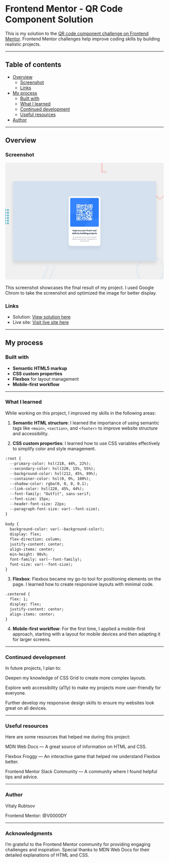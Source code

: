 # Frontend Mentor - QR Code Component Solution

This is my solution to the [QR code component challenge on Frontend Mentor](https://www.frontendmentor.io/challenges/qr-code-component-iux_sIO_H). Frontend Mentor challenges help improve coding skills by building realistic projects.

---

## Table of contents

- [Overview](#overview)
  - [Screenshot](#screenshot)
  - [Links](#links)
- [My process](#my-process)
  - [Built with](#built-with)
  - [What I learned](#what-i-learned)
  - [Continued development](#continued-development)
  - [Useful resources](#useful-resources)
- [Author](#author)

---

## Overview

### Screenshot

![Design preview for the QR code component coding challenge](./preview.jpg)

This screenshot showcases the final result of my project. I used Google Chrom to take the screenshot and optimized the image for better display.

### Links

- Solution: [View solution here](https://github.com/V0000DY/qr-code-component)
- Live site: [Visit live site here](https://v0000dy.github.io/qr-code-component/)

---

## My process

### Built with

- **Semantic HTML5 markup**
- **CSS custom properties**
- **Flexbox** for layout management
- **Mobile-first workflow**

---

### What I learned

While working on this project, I improved my skills in the following areas:

1. **Semantic HTML structure**:
   I learned the importance of using semantic tags like `<main>`, `<section>`, and `<footer>` to improve website structure and accessibility.

2. **CSS custom properties**:
   I learned how to use CSS variables effectively to simplify color and style management.

```text
:root {
  --primary-color: hsl(218, 44%, 22%);
  --secondary-color: hsl(220, 15%, 55%);
  --background-color: hsl(212, 45%, 89%);
  --container-color: hsl(0, 0%, 100%);
  --shadow-color: rgba(0, 0, 0, 0.1);
  --link-color: hsl(228, 45%, 44%);
  --font-family: "Outfit", sans-serif;
  --font-size: 15px;
  --header-font-size: 22px;
  --paragraph-font-size: var(--font-size);
}

body {
  background-color: var(--background-color);
  display: flex;
  flex-direction: column;
  justify-content: center;
  align-items: center;
  min-height: 98vh;
  font-family: var(--font-family);
  font-size: var(--font-size);
}
```

3. **Flexbox**:
   Flexbox became my go-to tool for positioning elements on the page. I learned how to create responsive layouts with minimal code.

```text
.centered {
  flex: 1;
  display: flex;
  justify-content: center;
  align-items: center;
}
```

4. **Mobile-first workflow**:
   For the first time, I applied a mobile-first approach, starting with a layout for mobile devices and then adapting it for larger screens.

---

### Continued development

In future projects, I plan to:

Deepen my knowledge of CSS Grid to create more complex layouts.

Explore web accessibility (a11y) to make my projects more user-friendly for everyone.

Further develop my responsive design skills to ensure my websites look great on all devices.

---

### Useful resources

Here are some resources that helped me during this project:

MDN Web Docs — A great source of information on HTML and CSS.

Flexbox Froggy — An interactive game that helped me understand Flexbox better.

Frontend Mentor Slack Community — A community where I found helpful tips and advice.

---

### Author

Vitaly Rubtsov

Frontend Mentor: @V0000DY

---

### Acknowledgments

I’m grateful to the Frontend Mentor community for providing engaging challenges and inspiration. Special thanks to MDN Web Docs for their detailed explanations of HTML and CSS.
